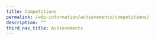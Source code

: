 ```yaml
---
title: Competitions
permalink: /wdp-information/achievements/competitions/
description: ""
third_nav_title: Achievements
---
```


